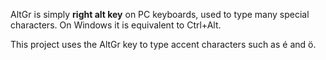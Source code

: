 AltGr is simply **right alt key** on PC keyboards, used to type many special characters. On Windows it is equivalent to Ctrl+Alt.

This project uses the AltGr key to type accent characters such as é and ö.
